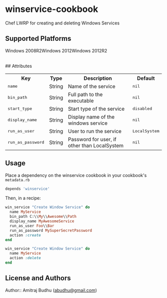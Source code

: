 # winservice-cookbook

Chef LWRP for creating and deleting Windows Services

## Supported Platforms

<table>
<tr>Windows 2008R2</tr>
<tr>Windows 2012</tr>
<tr>Windows 2012R2</tr>
</table>
## Attributes

<table>
  <tr>
    <th>Key</th>
    <th>Type</th>
    <th>Description</th>
    <th>Default</th>
  </tr>
  <tr>
    <td><tt>name</tt></td>
    <td>String</td>
    <td>Name of the service</td>
    <td><tt>nil</tt></td>
  </tr>
  <tr>
    <td><tt>bin_path</tt></td>
    <td>String</td>
    <td>Full path to the executable</td>
    <td><tt>nil</tt></td>
  </tr>
  <tr>
    <td><tt>start_type</tt></td>
    <td>String</td>
    <td>Start type of the service</td>
    <td><tt>disabled</tt></td>
  </tr>
  <tr>
    <td><tt>display_name</tt></td>
    <td>String</td>
    <td>Display name of the windows service</td>
    <td><tt>nil</tt></td>
  </tr>
  <tr>
    <td><tt>run_as_user</tt></td>
    <td>String</td>
    <td>User to run the service</td>
    <td><tt>LocalSystem</tt></td>
  </tr>
  <tr>
    <td><tt>run_as_password</tt></td>
    <td>String</td>
    <td>Password for user, if other than LocalSystem</td>
    <td><tt>nil</tt></td>
  </tr>
</table>


## Usage

Place a dependency on the winservice cookbook in your cookbook's `metadata.rb`


```ruby
depends 'winservice'
```

Then, in a recipe:

```ruby
win_service "Create Window Service" do
  name MyService
  bin_path C:\\My\\Awesome\\Path
  display_name MyAwesomeService
  run_as_user Foo\\Bar
  run_as_password MySuperSecretPassword
  action :create
end
```

```ruby
win_service "Create Window Service" do
  name MyService
  action :delete
end
```

## License and Authors

Author:: Amitraj Budhu (<abudhu@gmail.com>)
